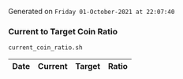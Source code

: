 Generated on `Friday 01-October-2021 at 22:07:40`

### Current to Target Coin Ratio
`current_coin_ratio.sh`

Date|Current|Target|Ratio
---|---|---|---
